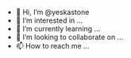 - 👋 Hi, I’m @yeskastone
- 👀 I’m interested in ...
- 🌱 I’m currently learning ...
- 💞️ I’m looking to collaborate on ...
- 📫 How to reach me ...

<!---
yeskastone/yeskastone is a ✨ special ✨ repository because its `README.md` (this file) appears on your GitHub profile.
You can click the Preview link to take a look at your changes.
--->
